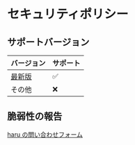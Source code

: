 # セキュリティポリシー

## サポートバージョン

|                 バージョン                 | サポート |
| ------------------------------------------ | -------- |
| [最新版](https://github.com/haru52/mecial) | ✅       |
| その他                                     | ❌       |

## 脆弱性の報告

[haru の問い合わせフォーム](https://docs.google.com/forms/d/e/1FAIpQLSddUF5PDhRpYPZ8VGVZClTBQCo-SQb4QzszOZanmWjUnH_stw/viewform?usp=sf_link)
